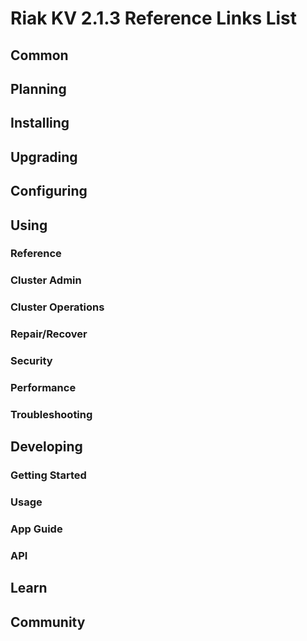 
# Riak KV 2.1.3 Reference Links List


## Common

[downloads]: /riak/kv/2.0.4/downloads/
[install index]: /riak/kv/2.0.4/setup/installing
[upgrade index]: /riak/kv/2.0.4/upgrading
[plan index]: /riak/kv/2.0.4/planning
[config index]: /riak/2.1.3/using/configuring/
[config reference]: /riak/kv/2.0.4/configuring/reference/
[manage index]: /riak/kv/2.0.4/using/managing
[performance index]: /riak/kv/2.0.4/using/performance
[glossary vnode]: /riak/kv/2.0.4/learn/glossary/#vnode
[contact basho]: http://basho.com/contact/


## Planning

[plan index]: /riak/kv/2.0.4/setup/planning
[plan start]: /riak/kv/2.0.4/setup/planning/start
[plan backend]: /riak/kv/2.0.4/setup/planning/backend
[plan backend bitcask]: /riak/kv/2.0.4/setup/planning/backend/bitcask
[plan backend leveldb]: /riak/kv/2.0.4/setup/planning/backend/leveldb
[plan backend memory]: /riak/kv/2.0.4/setup/planning/backend/memory
[plan backend multi]: /riak/kv/2.0.4/setup/planning/backend/multi
[plan cluster capacity]: /riak/kv/2.0.4/setup/planning/cluster-capacity
[plan bitcask capacity]: /riak/kv/2.0.4/setup/planning/bitcask-capacity-calc
[plan best practices]: /riak/kv/2.0.4/setup/planning/best-practices
[plan future]: /riak/kv/2.0.4/setup/planning/future


## Installing

[install index]: /riak/kv/2.0.4/setup/installing
[install aws]: /riak/kv/2.0.4/setup/installing/amazon-web-services
[install debian & ubuntu]: /riak/kv/2.0.4/setup/installing/debian-ubuntu
[install freebsd]: /riak/kv/2.0.4/setup/installing/freebsd
[install mac osx]: /riak/kv/2.0.4/setup/installing/mac-osx
[install rhel & centos]: /riak/kv/2.0.4/setup/installing/rhel-centos
[install smartos]: /riak/kv/2.0.4/setup/installing/smartos
[install solaris]: /riak/kv/2.0.4/setup/installing/solaris
[install suse]: /riak/kv/2.0.4/setup/installing/suse
[install windows azure]: /riak/kv/2.0.4/setup/installing/windows-azure

[install source index]: /riak/kv/2.0.4/setup/installing/source
[install source erlang]: /riak/kv/2.0.4/setup/installing/source/erlang
[install source jvm]: /riak/kv/2.0.4/setup/installing/source/jvm

[install verify]: /riak/kv/2.0.4/setup/installing/verify


## Upgrading

[upgrade index]: /riak/kv/2.0.4/setup/upgrading
[upgrade checklist]: /riak/kv/2.0.4/setup/upgrading/checklist
[upgrade version]: /riak/kv/2.0.4/setup/upgrading/version
[upgrade cluster]: /riak/kv/2.0.4/setup/upgrading/cluster
[upgrade mdc]: /riak/kv/2.0.4/setup/upgrading/multi-datacenter
[upgrade downgrade]: /riak/kv/2.0.4/setup/upgrading/downgrade


## Configuring

[config index]: /riak/kv/2.0.4/configuring
[config basic]: /riak/kv/2.0.4/configuring/basic
[config backend]: /riak/kv/2.0.4/configuring/backend
[config manage]: /riak/kv/2.0.4/configuring/managing
[config reference]: /riak/kv/2.0.4/configuring/reference/
[config strong consistency]: /riak/kv/2.0.4/configuring/strong-consistency
[config load balance]: /riak/kv/2.0.4/configuring/load-balancing-proxy
[config mapreduce]: /riak/kv/2.0.4/configuring/map-reduce
[config search]: /riak/kv/2.0.4/configuring/search/

[config v3 mdc]: /riak/kv/2.0.4/configuring/v3-multi-datacenter
[config v3 nat]: /riak/kv/2.0.4/configuring/v3-multi-datacenter/nat
[config v3 quickstart]: /riak/kv/2.0.4/configuring/v3-multi-datacenter/quick-start
[config v3 ssl]: /riak/kv/2.0.4/configuring/v3-multi-datacenter/ssl

[config v2 mdc]: /riak/kv/2.0.4/configuring/v2-multi-datacenter
[config v2 nat]: /riak/kv/2.0.4/configuring/v2-multi-datacenter/nat
[config v2 quickstart]: /riak/kv/2.0.4/configuring/v2-multi-datacenter/quick-start
[config v2 ssl]: /riak/kv/2.0.4/configuring/v2-multi-datacenter/ssl



## Using

[use index]: /riak/kv/2.0.4/using/
[use admin commands]: /riak/kv/2.0.4/using/cluster-admin-commands
[use running cluster]: /riak/kv/2.0.4/using/running-a-cluster

### Reference

[use ref custom code]: /riak/kv/2.0.4/using/reference/custom-code
[use ref handoff]: /riak/kv/2.0.4/using/reference/handoff
[use ref monitoring]: /riak/kv/2.0.4/using/reference/monitoring
[use ref search]: /riak/kv/2.0.4/using/reference/search
[use ref 2i]: /riak/kv/2.0.4/using/reference/secondary-indexes
[use ref snmp]: /riak/kv/2.0.4/using/reference/snmp
[use ref strong consistency]: /riak/2.1.3/using/reference/strong-consistency
[use ref jmx]: /riak/kv/2.0.4/using/reference/jmx
[use ref obj del]: /riak/kv/2.0.4/using/reference/object-deletion/
[use ref v3 mdc]: /riak/kv/2.0.4/using/reference/v3-multi-datacenter
[use ref v2 mdc]: /riak/kv/2.0.4/using/reference/v2-multi-datacenter

### Cluster Admin

[use admin index]: /riak/kv/2.0.4/using/admin/
[use admin commands]: /riak/kv/2.0.4/using/admin/commands/
[use admin riak cli]: /riak/kv/2.0.4/using/admin/riak-cli/
[use admin riak-admin]: /riak/kv/2.0.4/using/admin/riak-admin/
[use admin riak control]: /riak/kv/2.0.4/using/admin/riak-control/

### Cluster Operations

[cluster ops add remove node]: /riak/kv/2.0.4/using/cluster-operations/adding-removing-nodes
[cluster ops inspect node]: /riak/kv/2.0.4/using/cluster-operations/inspecting-node
[cluster ops change info]: /riak/kv/2.0.4/using/cluster-operations/changing-cluster-info
[cluster ops load balance]: /riak/kv/2.0.4/using/cluster-operations/load-balancing
[cluster ops bucket types]: /riak/kv/2.0.4/using/cluster-operations/bucket-types
[cluster ops handoff]: /riak/kv/2.0.4/using/cluster-operations/handoff
[cluster ops log]: /riak/kv/2.0.4/using/cluster-operations/logging
[cluster ops obj del]: /riak/kv/2.0.4/using/reference/object-deletion
[cluster ops backup]: /riak/kv/2.0.4/using/cluster-operations/backing-up
[cluster ops mdc]: /riak/kv/2.0.4/using/cluster-operations/multi-datacenter
[cluster ops strong consistency]: /riak/kv/2.0.4/using/cluster-operations/strong-consistency
[cluster ops 2i]: /riak/kv/2.0.4/using/cluster-operations/secondary-indexes
[cluster ops v3 mdc]: /riak/kv/2.0.4/using/cluster-operations/v3-multi-datacenter
[cluster ops v2 mdc]: /riak/kv/2.0.4/using/cluster-operations/v2-multi-datacenter

### Repair/Recover

[repair recover index]: /riak/kv/2.0.4/repair-recovery
[repair recover index]: /riak/kv/2.0.4/repair-recovery/failure-recovery/

### Security

[security index]: /riak/kv/2.0.4/using/security/
[security basics]: /riak/kv/2.0.4/using/security/basics
[security managing]: /riak/kv/2.0.4/using/security/managing-sources/

### Performance

[perf index]: /riak/kv/2.0.4/using/performance/
[perf benchmark]: /riak/kv/2.0.4/using/performance/benchmarking
[perf open files]: /riak/kv/2.0.4/using/performance/open-files-limit/
[perf erlang]: /riak/kv/2.0.4/using/performance/erlang
[perf aws]: /riak/kv/2.0.4/using/performance/amazon-web-services
[perf latency checklist]: /riak/kv/2.0.4/using/performance/latency-reduction-checklist

### Troubleshooting

[troubleshoot http]: /riak/kv/2.0.4/using/troubleshooting/http-204


## Developing

[dev index]: /riak/kv/2.0.4/developing
[dev client libraries]: /riak/kv/2.0.4/developing/client-libraries
[dev data model]: /riak/kv/2.0.4/developing/data-modeling
[dev data types]: /riak/kv/2.0.4/developing/data-types
[dev kv model]: /riak/kv/2.0.4/developing/key-value-modeling

### Getting Started

[getting started]: /riak/kv/2.0.4/developing/getting-started
[getting started java]: /riak/kv/2.0.4/developing/getting-started/java
[getting started ruby]: /riak/kv/2.0.4/developing/getting-started/ruby
[getting started python]: /riak/kv/2.0.4/developing/getting-started/python
[getting started php]: /riak/kv/2.0.4/developing/getting-started/php
[getting started csharp]: /riak/kv/2.0.4/developing/getting-started/csharp
[getting started nodejs]: /riak/kv/2.0.4/developing/getting-started/nodejs
[getting started erlang]: /riak/kv/2.0.4/developing/getting-started/erlang
[getting started golang]: /riak/kv/2.0.4/developing/getting-started/golang

[obj model java]: /riak/kv/2.0.4/developing/getting-started/java/object-modeling
[obj model ruby]: /riak/kv/2.0.4/developing/getting-started/ruby/object-modeling
[obj model python]: /riak/kv/2.0.4/developing/getting-started/python/object-modeling
[obj model csharp]: /riak/kv/2.0.4/developing/getting-started/csharp/object-modeling
[obj model nodejs]: /riak/kv/2.0.4/developing/getting-started/nodejs/object-modeling
[obj model erlang]: /riak/kv/2.0.4/developing/getting-started/erlang/object-modeling
[obj model golang]: /riak/kv/2.0.4/developing/getting-started/golang/object-modeling

### Usage

[usage index]: /riak/kv/2.0.4/developing/usage
[usage bucket types]: /riak/kv/2.0.4/developing/usage/bucket-types
[usage commit hooks]: /riak/kv/2.0.4/developing/usage/commit-hooks
[usage conflict resolution]: /riak/kv/2.0.4/developing/usage/conflict-resolution
[usage content types]: /riak/kv/2.0.4/developing/usage/content-types
[usage create objects]: /riak/kv/2.0.4/developing/usage/create-objects
[usage custom extractors]: /riak/kv/2.0.4/developing/usage/custom-extractors
[usage delete objects]: /riak/kv/2.0.4/developing/usage/deleting-objects
[usage mapreduce]: /riak/kv/2.0.4/developing/usage/mapreduce
[usage search]: /riak/kv/2.0.4/developing/usage/search
[usage search schema]: /riak/kv/2.0.4/developing/usage/search-schemas
[usage search data types]: /riak/kv/2.0.4/developing/usage/searching-data-types
[usage 2i]: /riak/kv/2.0.4/developing/usage/secondary-indexes
[usage update objects]: /riak/kv/2.0.4/developing/usage/updating-objects

### App Guide

[apps mapreduce]: /riak/kv/2.0.4/developing/app-guide/advanced-mapreduce
[apps replication properties]: /riak/kv/2.0.4/developing/app-guide/replication-properties
[apps strong consistency]: /riak/kv/2.0.4/developing/app-guide/strong-consistency

### API

[dev api backend]: /riak/kv/2.0.4/developing/api/backend
[dev api http]: /riak/kv/2.0.4/developing/api/http
[dev api http status]: /riak/kv/2.0.4/developing/api/http/status
[dev api pbc]: /riak/kv/2.0.4/developing/api/protocol-buffers/


## Learn

[learn new nosql]: /riak/kv/learn/new-to-nosql
[learn use cases]: /riak/kv/learn/use-cases
[learn why riak]: /riak/kv/learn/why-riak-kv

[glossary]: /riak/kv/2.0.4/learn/glossary/
[glossary aae]: /riak/kv/2.0.4/learn/glossary/#active-anti-entropy-aae
[glossary read rep]: /riak/kv/2.0.4/learn/glossary/#read-repair
[glossary vnode]: /riak/kv/2.0.4/learn/glossary/#vnode

[concept aae]: /riak/kv/2.0.4/learn/concepts/active-anti-entropy/
[concept buckets]: /riak/kv/2.0.4/learn/concepts/buckets
[concept cap neg]: /riak/kv/2.0.4/learn/concepts/capability-negotiation
[concept causal context]: /riak/kv/2.0.4/learn/concepts/causal-context
[concept clusters]: /riak/kv/2.0.4/learn/concepts/clusters/
[concept crdts]: /riak/kv/2.0.4/learn/concepts/crdts
[concept eventual consistency]: /riak/kv/2.0.4/learn/concepts/eventual-consistency
[concept keys objects]: /riak/kv/2.0.4/learn/concepts/keys-and-objects
[concept replication]: /riak/kv/2.0.4/learn/concepts/replication
[concept strong consistency]: /riak/kv/2.0.4/learn/concepts/strong-consistency
[concept vnodes]: /riak/kv/2.0.4/learn/concepts/vnodes



## Community

[community]: /community
[community projects]: /community/projects
[reporting bugs]: /community/reporting-bugs
[taishi]: /community/taishi


